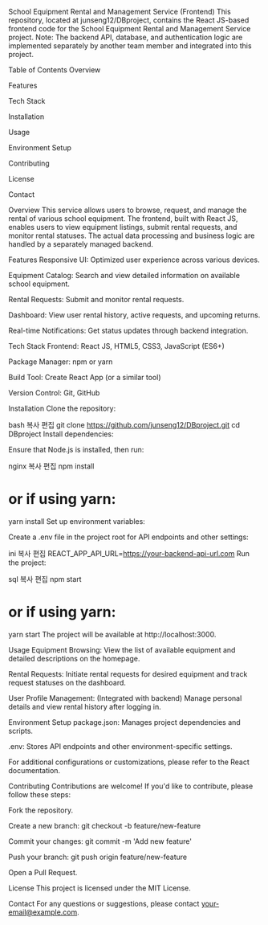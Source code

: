 School Equipment Rental and Management Service (Frontend)
This repository, located at junseng12/DBproject, contains the React JS-based frontend code for the School Equipment Rental and Management Service project.
Note: The backend API, database, and authentication logic are implemented separately by another team member and integrated into this project.

Table of Contents
Overview

Features

Tech Stack

Installation

Usage

Environment Setup

Contributing

License

Contact

Overview
This service allows users to browse, request, and manage the rental of various school equipment.
The frontend, built with React JS, enables users to view equipment listings, submit rental requests, and monitor rental statuses. The actual data processing and business logic are handled by a separately managed backend.

Features
Responsive UI: Optimized user experience across various devices.

Equipment Catalog: Search and view detailed information on available school equipment.

Rental Requests: Submit and monitor rental requests.

Dashboard: View user rental history, active requests, and upcoming returns.

Real-time Notifications: Get status updates through backend integration.

Tech Stack
Frontend: React JS, HTML5, CSS3, JavaScript (ES6+)

Package Manager: npm or yarn

Build Tool: Create React App (or a similar tool)

Version Control: Git, GitHub

Installation
Clone the repository:

bash
복사
편집
git clone https://github.com/junseng12/DBproject.git
cd DBproject
Install dependencies:

Ensure that Node.js is installed, then run:

nginx
복사
편집
npm install
# or if using yarn:
yarn install
Set up environment variables:

Create a .env file in the project root for API endpoints and other settings:

ini
복사
편집
REACT_APP_API_URL=https://your-backend-api-url.com
Run the project:

sql
복사
편집
npm start
# or if using yarn:
yarn start
The project will be available at http://localhost:3000.

Usage
Equipment Browsing: View the list of available equipment and detailed descriptions on the homepage.

Rental Requests: Initiate rental requests for desired equipment and track request statuses on the dashboard.

User Profile Management: (Integrated with backend) Manage personal details and view rental history after logging in.

Environment Setup
package.json: Manages project dependencies and scripts.

.env: Stores API endpoints and other environment-specific settings.

For additional configurations or customizations, please refer to the React documentation.

Contributing
Contributions are welcome!
If you'd like to contribute, please follow these steps:

Fork the repository.

Create a new branch:
git checkout -b feature/new-feature

Commit your changes:
git commit -m 'Add new feature'

Push your branch:
git push origin feature/new-feature

Open a Pull Request.

License
This project is licensed under the MIT License.

Contact
For any questions or suggestions, please contact your-email@example.com.
